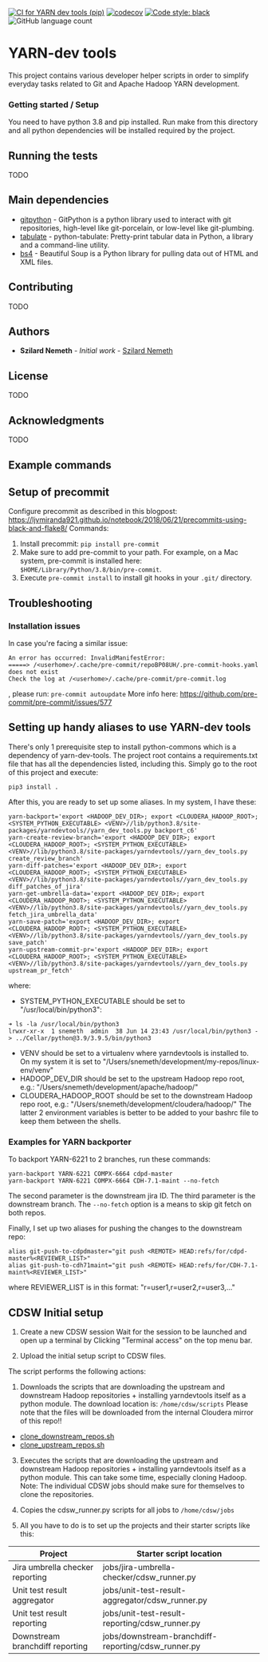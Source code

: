 [![CI for YARN dev tools (pip)](https://github.com/szilard-nemeth/yarn-dev-tools/actions/workflows/ci.yml/badge.svg)](https://github.com/szilard-nemeth/yarn-dev-tools/actions/workflows/ci.yml)
[![codecov](https://codecov.io/gh/szilard-nemeth/yarn-dev-tools/branch/master/graph/badge.svg?token=OQD6FIFF7I)](https://codecov.io/gh/szilard-nemeth/yarn-dev-tools)
[![Code style: black](https://img.shields.io/badge/code%20style-black-000000.svg)](https://github.com/psf/black)
![GitHub language count](https://img.shields.io/github/languages/count/szilard-nemeth/yarn-dev-tools)


# YARN-dev tools

This project contains various developer helper scripts in order to simplify everyday tasks related to Git and Apache Hadoop YARN development.

### Getting started / Setup

You need to have python 3.8 and pip installed.
Run make from this directory and all python dependencies will be installed required by the project.


## Running the tests

TODO

## Main dependencies

* [gitpython](https://gitpython.readthedocs.io/en/stable/) - GitPython is a python library used to interact with git repositories, high-level like git-porcelain, or low-level like git-plumbing.
* [tabulate](https://pypi.org/project/tabulate/) - python-tabulate: Pretty-print tabular data in Python, a library and a command-line utility.
* [bs4](https://www.crummy.com/software/BeautifulSoup/bs4/doc/) - Beautiful Soup is a Python library for pulling data out of HTML and XML files.
## Contributing

TODO 

## Authors

* **Szilard Nemeth** - *Initial work* - [Szilard Nemeth](https://github.com/szilard-nemeth)

## License

TODO 

## Acknowledgments

TODO


## Example commands


## Setup of precommit

Configure precommit as described in this blogpost: https://ljvmiranda921.github.io/notebook/2018/06/21/precommits-using-black-and-flake8/
Commands:
1. Install precommit: `pip install pre-commit`
2. Make sure to add pre-commit to your path. For example, on a Mac system, pre-commit is installed here: 
   `$HOME/Library/Python/3.8/bin/pre-commit`.
2. Execute `pre-commit install` to install git hooks in your `.git/` directory.

## Troubleshooting

### Installation issues
In case you're facing a similar issue:
```
An error has occurred: InvalidManifestError: 
=====> /<userhome>/.cache/pre-commit/repoBP08UH/.pre-commit-hooks.yaml does not exist
Check the log at /<userhome>/.cache/pre-commit/pre-commit.log
```
, please run: `pre-commit autoupdate`
More info here: https://github.com/pre-commit/pre-commit/issues/577

## Setting up handy aliases to use YARN-dev tools

There's only 1 prerequisite step to install python-commons which is a dependency of yarn-dev-tools.
The project root contains a requirements.txt file that has all the dependencies listed, including this.
Simply go to the root of this project and execute: 
```
pip3 install .
```

After this, you are ready to set up some aliases. In my system, I have these: 
```
yarn-backport='export <HADOOP_DEV_DIR>; export <CLOUDERA_HADOOP_ROOT>; <SYSTEM_PYTHON_EXECUTABLE> <VENV>//lib/python3.8/site-packages/yarndevtools//yarn_dev_tools.py backport_c6'
yarn-create-review-branch='export <HADOOP_DEV_DIR>; export <CLOUDERA_HADOOP_ROOT>; <SYSTEM_PYTHON_EXECUTABLE> <VENV>//lib/python3.8/site-packages/yarndevtools//yarn_dev_tools.py create_review_branch'
yarn-diff-patches='export <HADOOP_DEV_DIR>; export <CLOUDERA_HADOOP_ROOT>; <SYSTEM_PYTHON_EXECUTABLE> <VENV>//lib/python3.8/site-packages/yarndevtools//yarn_dev_tools.py diff_patches_of_jira'
yarn-get-umbrella-data='export <HADOOP_DEV_DIR>; export <CLOUDERA_HADOOP_ROOT>; <SYSTEM_PYTHON_EXECUTABLE> <VENV>//lib/python3.8/site-packages/yarndevtools//yarn_dev_tools.py fetch_jira_umbrella_data'
yarn-save-patch='export <HADOOP_DEV_DIR>; export <CLOUDERA_HADOOP_ROOT>; <SYSTEM_PYTHON_EXECUTABLE> <VENV>//lib/python3.8/site-packages/yarndevtools//yarn_dev_tools.py save_patch'
yarn-upstream-commit-pr='export <HADOOP_DEV_DIR>; export <CLOUDERA_HADOOP_ROOT>; <SYSTEM_PYTHON_EXECUTABLE> <VENV>//lib/python3.8/site-packages/yarndevtools//yarn_dev_tools.py upstream_pr_fetch'
```
where: 
- SYSTEM_PYTHON_EXECUTABLE should be set to "/usr/local/bin/python3": 
```
➜ ls -la /usr/local/bin/python3
lrwxr-xr-x  1 snemeth  admin  38 Jun 14 23:43 /usr/local/bin/python3 -> ../Cellar/python@3.9/3.9.5/bin/python3
```
- VENV should be set to a virtualenv where yarndevtools is installed to. On my system it is set to "/Users/snemeth/development/my-repos/linux-env/venv"
- HADOOP_DEV_DIR should be set to the upstream Hadoop repo root, e.g.: "/Users/snemeth/development/apache/hadoop/"
- CLOUDERA_HADOOP_ROOT should be set to the downstream Hadoop repo root, e.g.: "/Users/snemeth/development/cloudera/hadoop/"
The latter 2 environment variables is better to be added to your bashrc file to keep them between the shells.


### Examples for YARN backporter
To backport YARN-6221 to 2 branches, run these commands:
```
yarn-backport YARN-6221 COMPX-6664 cdpd-master
yarn-backport YARN-6221 COMPX-6664 CDH-7.1-maint --no-fetch
```
The second parameter is the downstream jira ID.
The third parameter is the downstream branch.
The `--no-fetch` option is a means to skip git fetch on both repos.

Finally, I set up two aliases for pushing the changes to the downstream repo:
```
alias git-push-to-cdpdmaster="git push <REMOTE> HEAD:refs/for/cdpd-master%<REVIEWER_LIST>"
alias git-push-to-cdh71maint="git push <REMOTE> HEAD:refs/for/CDH-7.1-maint%<REVIEWER_LIST>"
```
where REVIEWER_LIST is in this format: "r=user1,r=user2,r=user3,..."

## CDSW Initial setup
1. Create a new CDSW session
Wait for the session to be launched and open up a terminal by Clicking "Terminal access" on the top menu bar.

2. Upload the initial setup script to CDSW files.


The script performs the following actions: 
1. Downloads the scripts that are downloading the upstream and downstream Hadoop repositories + installing yarndevtools itself as a python module.
The download location is: `/home/cdsw/scripts`
Please note that the files will be downloaded from the internal Cloudera mirror of this repo!!
- [clone_downstream_repos.sh](yarndevtools/cdsw/scripts/clone_downstream_repos.sh)
- [clone_upstream_repos.sh](yarndevtools/cdsw/scripts/clone_upstream_repos.sh)

3. Executes the scripts that are downloading the upstream and downstream Hadoop repositories + installing yarndevtools itself as a python module. 
This can take some time, especially cloning Hadoop.
Note: The individual CDSW jobs should make sure for themselves to clone the repositories.

4. Copies the cdsw_runner.py scripts for all jobs to `/home/cdsw/jobs`

5. All you have to do is to set up the projects and their starter scripts like this:

Project | Starter script location |
--- | --- | 
Jira umbrella checker reporting | jobs/jira-umbrella-checker/cdsw_runner.py |
Unit test result aggregator | jobs/unit-test-result-aggregator/cdsw_runner.py |
Unit test result reporting | jobs/unit-test-result-reporting/cdsw_runner.py |
Downstream branchdiff reporting | jobs/downstream-branchdiff-reporting/cdsw_runner.py |